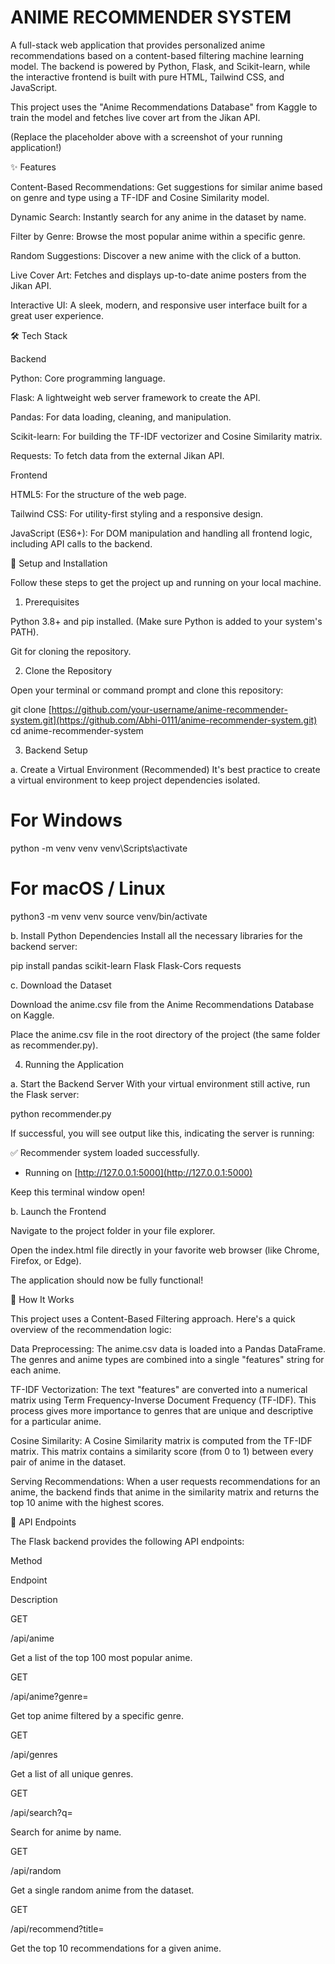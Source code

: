 # ANIME RECOMMENDER SYSTEM
A full-stack web application that provides personalized anime recommendations based on a content-based filtering machine learning model. The backend is powered by Python, Flask, and Scikit-learn, while the interactive frontend is built with pure HTML, Tailwind CSS, and JavaScript.

This project uses the "Anime Recommendations Database" from Kaggle to train the model and fetches live cover art from the Jikan API.

(Replace the placeholder above with a screenshot of your running application!)

✨ Features

Content-Based Recommendations: Get suggestions for similar anime based on genre and type using a TF-IDF and Cosine Similarity model.

Dynamic Search: Instantly search for any anime in the dataset by name.

Filter by Genre: Browse the most popular anime within a specific genre.

Random Suggestions: Discover a new anime with the click of a button.

Live Cover Art: Fetches and displays up-to-date anime posters from the Jikan API.

Interactive UI: A sleek, modern, and responsive user interface built for a great user experience.

🛠️ Tech Stack

Backend

Python: Core programming language.

Flask: A lightweight web server framework to create the API.

Pandas: For data loading, cleaning, and manipulation.

Scikit-learn: For building the TF-IDF vectorizer and Cosine Similarity matrix.

Requests: To fetch data from the external Jikan API.

Frontend

HTML5: For the structure of the web page.

Tailwind CSS: For utility-first styling and a responsive design.

JavaScript (ES6+): For DOM manipulation and handling all frontend logic, including API calls to the backend.

🚀 Setup and Installation

Follow these steps to get the project up and running on your local machine.

1. Prerequisites

Python 3.8+ and pip installed. (Make sure Python is added to your system's PATH).

Git for cloning the repository.

2. Clone the Repository

Open your terminal or command prompt and clone this repository:

git clone [https://github.com/your-username/anime-recommender-system.git](https://github.com/Abhi-0111/anime-recommender-system.git)
cd anime-recommender-system


3. Backend Setup

a. Create a Virtual Environment (Recommended)
It's best practice to create a virtual environment to keep project dependencies isolated.

# For Windows
python -m venv venv
venv\Scripts\activate

# For macOS / Linux
python3 -m venv venv
source venv/bin/activate


b. Install Python Dependencies
Install all the necessary libraries for the backend server:

pip install pandas scikit-learn Flask Flask-Cors requests


c. Download the Dataset

Download the anime.csv file from the Anime Recommendations Database on Kaggle.

Place the anime.csv file in the root directory of the project (the same folder as recommender.py).

4. Running the Application

a. Start the Backend Server
With your virtual environment still active, run the Flask server:

python recommender.py


If successful, you will see output like this, indicating the server is running:

✅ Recommender system loaded successfully.
 * Running on [http://127.0.0.1:5000](http://127.0.0.1:5000)


Keep this terminal window open!

b. Launch the Frontend

Navigate to the project folder in your file explorer.

Open the index.html file directly in your favorite web browser (like Chrome, Firefox, or Edge).

The application should now be fully functional!

🔬 How It Works

This project uses a Content-Based Filtering approach. Here's a quick overview of the recommendation logic:

Data Preprocessing: The anime.csv data is loaded into a Pandas DataFrame. The genres and anime types are combined into a single "features" string for each anime.

TF-IDF Vectorization: The text "features" are converted into a numerical matrix using Term Frequency-Inverse Document Frequency (TF-IDF). This process gives more importance to genres that are unique and descriptive for a particular anime.

Cosine Similarity: A Cosine Similarity matrix is computed from the TF-IDF matrix. This matrix contains a similarity score (from 0 to 1) between every pair of anime in the dataset.

Serving Recommendations: When a user requests recommendations for an anime, the backend finds that anime in the similarity matrix and returns the top 10 anime with the highest scores.

📝 API Endpoints

The Flask backend provides the following API endpoints:

Method

Endpoint

Description

GET

/api/anime

Get a list of the top 100 most popular anime.

GET

/api/anime?genre=<g>

Get top anime filtered by a specific genre.

GET

/api/genres

Get a list of all unique genres.

GET

/api/search?q=<query>

Search for anime by name.

GET

/api/random

Get a single random anime from the dataset.

GET

/api/recommend?title=<t>

Get the top 10 recommendations for a given anime.
